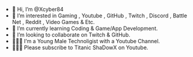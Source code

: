- 👋 Hi, I’m @Xcyber84
- 👀 I’m interested in Gaming , Youtube , GitHub , Twitch , Discord , Battle Net , Reddit , Video Games & Etc.
- 🌱 I’m currently learning Coding & Game/App Development.
- 💞️ I’m looking to collaborate on Twitch & GitHub.
- 🧑🏽‍💻 I’m a Young Male Technoligist with a Youtube Channel.
- 🧑🏽‍💻 Please subscribe to Titanic ShaDowX on Youtube.
  

<!---
Xcyber84/Xcyber84 is a ✨ special ✨ repository because its `README.md` (this file) appears on your GitHub profile.
You can click the Preview link to take a look at your changes.
--->
